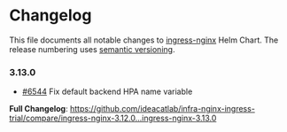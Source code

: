 # Changelog

This file documents all notable changes to [ingress-nginx](https://github.com/ideacatlab/infra-nginx-ingress-trial) Helm Chart. The release numbering uses [semantic versioning](http://semver.org).

### 3.13.0

* [#6544](https://github.com/ideacatlab/infra-nginx-ingress-trial/pull/6544) Fix default backend HPA name variable

**Full Changelog**: https://github.com/ideacatlab/infra-nginx-ingress-trial/compare/ingress-nginx-3.12.0...ingress-nginx-3.13.0
